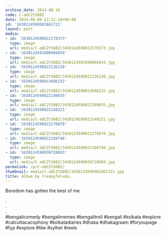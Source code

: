 ```yaml
---
archive_date: 2024-08-16
code: C-aQCZtS6BZ
date: 2024-08-08 13:12:18+00:00
id: '3430124599982661721'
layout: post
media:
- id: '3430124590822178373'
  type: image
  url: media/C-aQCZtS6BZ/3430124590822178373.jpg
- id: '3430124591098966034'
  type: image
  url: media/C-aQCZtS6BZ/3430124591098966034.jpg
- id: '3430124590822136138'
  type: image
  url: media/C-aQCZtS6BZ/3430124590822136138.jpg
- id: '3430124590813686232'
  type: image
  url: media/C-aQCZtS6BZ/3430124590813686232.jpg
- id: '3430124590822109835'
  type: image
  url: media/C-aQCZtS6BZ/3430124590822109835.jpg
- id: '3430124590822148221'
  type: image
  url: media/C-aQCZtS6BZ/3430124590822148221.jpg
- id: '3430124590822276878'
  type: image
  url: media/C-aQCZtS6BZ/3430124590822276878.jpg
- id: '3430124590822188746'
  type: image
  url: media/C-aQCZtS6BZ/3430124590822188746.jpg
- id: '3430124590939728683'
  type: image
  url: media/C-aQCZtS6BZ/3430124590939728683.jpg
permalink: /p/C-aQCZtS6BZ/
thumbnail: media/C-aQCZtS6BZ/3430124599982661721.jpg
title: Album by freakyfeluda._
---
```


Boredom has gotten the best of me  
  
.  
.  
.  
#bengalicomedy #bengalimemes #bengalitroll #bengali #kolkata #explore #calcuttacacophony #kolkatadiaries #dhaka #dhakagraam #foryoupage #fyp #explore #like #sylhet #reels